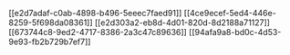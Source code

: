 [[e2d7adaf-c0ab-4898-b496-5eeec7faed91]]
[[4ce9ecef-5ed4-446e-8259-5f698da08361]]
[[e2d303a2-eb8d-4d01-820d-8d2188a71127]]
[[673744c8-9ed2-4717-8386-2a3c47c89636]]
[[94afa9a8-bd0c-4d53-9e93-fb2b729b7ef7]]
